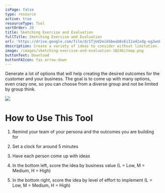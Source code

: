 ```yaml
---
isPage: false
type: resource
active: true
resourceType: Tool
sortOrder: 20
title: Sketching Exercise and Evaluation
fullTitle: Sketching Exercise and Evaluation
url: 'https://drive.google.com/file/d/1TjUd2eikGbeab6sEiIza42xdg-eg2wnE/view'
description: Create a variety of ideas to consider without limitation.
image: /images/sketching-exercise-and-evaluation-1024bitmap.png
buttonText: Download
buttonFAIcon: fas arrow-down
---
```

Generate a lot of options that will help creating the desired outcomes for the customer and your business. The goal is to come up with many options, even crazy one, so you can choose from a diverse group and not be limited by group think. 

![](/images/sketching-exercise-and-evaluation-1024bitmap.png)



# How to Use This Tool



1. Remind your team of your persona and the outcomes you are building for

2. Set a clock for around 5 minutes 

3. Have each person come up with ideas 

4. In the bottom left, score the idea by business value  (L = Low, M = Medium, H = High) 

5. In the bottom right, score the idea by level of effort to implement  (L = Low, M = Medium, H = High)
